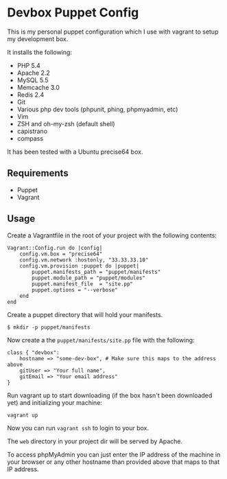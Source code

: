 Devbox Puppet Config
====================

This is my personal puppet configuration which I use with vagrant to setup my development box.

It installs the following:
* PHP 5.4
* Apache 2.2
* MySQL 5.5
* Memcache 3.0
* Redis 2.4
* Git
* Various php dev tools (phpunit, phing, phpmyadmin, etc)
* Vim
* ZSH and oh-my-zsh (default shell)
* capistrano
* compass

It has been tested with a Ubuntu precise64 box.

Requirements
------------

* Puppet
* Vagrant

Usage
-----

Create a Vagrantfile in the root of your project with the following contents:

```
Vagrant::Config.run do |config|
    config.vm.box = "precise64"
    config.vm.network :hostonly, "33.33.33.10"
    config.vm.provision :puppet do |puppet|
        puppet.manifests_path = "puppet/manifests"
        puppet.module_path = "puppet/modules"
        puppet.manifest_file  = "site.pp"
        puppet.options = "--verbose"
    end
end
```

Create a puppet directory that will hold your manifests.

```
$ mkdir -p puppet/manifests
```

Now create a the ```puppet/manifests/site.pp``` file with the following:
```
class { "devbox":
    hostname => "some-dev-box", # Make sure this maps to the address above
    gitUser => "Your full name",
    gitEmail => "Your email address"
}
```

Run vagrant up to start downloading (if the box hasn't been downloaded yet) and initializing your machine:
```
vagrant up
```

Now you can run ```vagrant ssh``` to login to your box.

The ```web``` directory in your project dir will be served by Apache.

To access phpMyAdmin you can just enter the IP address of the machine in your browser or any other hostname than provided above that maps to that IP address.

